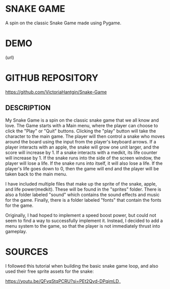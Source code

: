 # SNAKE GAME
A spin on the classic Snake Game made using Pygame.

# DEMO
(url)

# GITHUB REPOSITORY
https://github.com/VictoriaHantgin/Snake-Game

## DESCRIPTION

My Snake Game is a spin on the classic snake game that we all know and love. The Game starts with a Main menu, where the player can choose to click the "Play" or "Quit" buttons. Clicking the "play" button will take the character to the main game. The player will then control a snake who moves around the board using the input from the player's keyboard arrows. If a player interacts with an apple, the snake will grow one unit larger, and the score will increase by 1. If a snake interacts with a medkit, its life counter will increase by 1. If the snake runs into the side of the screen window, the player will lose a life. If the snake runs into itself, it will also lose a life. If the player's life goes down to 0, then the game will end and the player will be taken back to the main menu. 

I have included multiple files that make up the sprite of the snake, apple, and life power(medkit). These will be found in the "sprites" folder. There is also a folder labeled "sound" which contains the sound effects and music for the game. Finally, there is a folder labeled "fonts" that contain the fonts for the game. 

Originally, I had hoped to implement a speed boost power, but could not seem to find a way to successfully implement it. Instead, I decided to add a menu system to the game, so that the player is not immediately thrust into gameplay. 

# SOURCES

I followed this tutorial when building the basic snake game loop, and also used their free sprite assets for the snake:

https://youtu.be/QFvqStqPCRU?si=PEt2Qvd-DPqimLD_